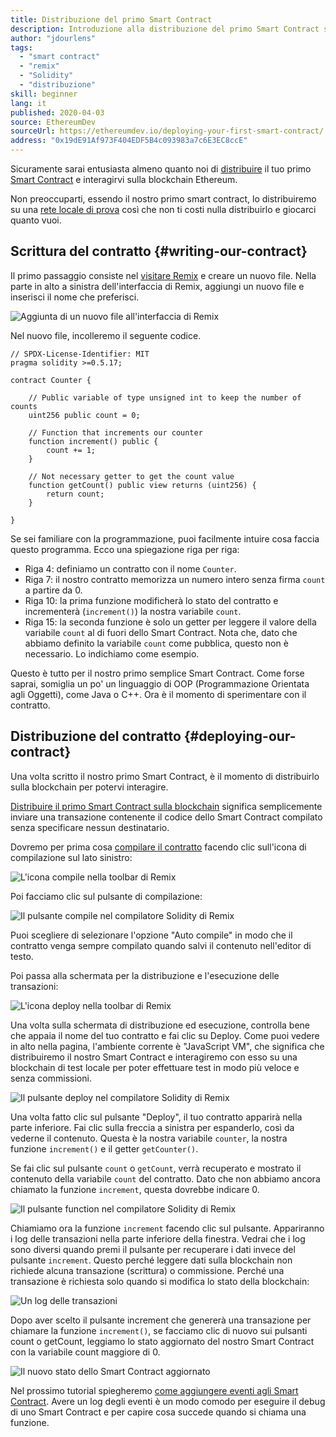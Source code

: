 ```yaml
---
title: Distribuzione del primo Smart Contract
description: Introduzione alla distribuzione del primo Smart Contract su una rete di prova Ethereum
author: "jdourlens"
tags:
  - "smart contract"
  - "remix"
  - "Solidity"
  - "distribuzione"
skill: beginner
lang: it
published: 2020-04-03
source: EthereumDev
sourceUrl: https://ethereumdev.io/deploying-your-first-smart-contract/
address: "0x19dE91Af973F404EDF5B4c093983a7c6E3EC8ccE"
---
```


Sicuramente sarai entusiasta almeno quanto noi di [distribuire](/developers/docs/smart-contracts/deploying/) il tuo primo [Smart Contract](/developers/docs/smart-contracts/) e interagirvi sulla blockchain Ethereum.

Non preoccuparti, essendo il nostro primo smart contract, lo distribuiremo su una [rete locale di prova](/developers/docs/networks/) così che non ti costi nulla distribuirlo e giocarci quanto vuoi.

## Scrittura del contratto \{#writing-our-contract}

Il primo passaggio consiste nel [visitare Remix](https://remix.ethereum.org/) e creare un nuovo file. Nella parte in alto a sinistra dell'interfaccia di Remix, aggiungi un nuovo file e inserisci il nome che preferisci.

![Aggiunta di un nuovo file all'interfaccia di Remix](./remix.png)

Nel nuovo file, incolleremo il seguente codice.

```solidity
// SPDX-License-Identifier: MIT
pragma solidity >=0.5.17;

contract Counter {

    // Public variable of type unsigned int to keep the number of counts
    uint256 public count = 0;

    // Function that increments our counter
    function increment() public {
        count += 1;
    }

    // Not necessary getter to get the count value
    function getCount() public view returns (uint256) {
        return count;
    }

}
```

Se sei familiare con la programmazione, puoi facilmente intuire cosa faccia questo programma. Ecco una spiegazione riga per riga:

- Riga 4: definiamo un contratto con il nome `Counter`.
- Riga 7: il nostro contratto memorizza un numero intero senza firma `count` a partire da 0.
- Riga 10: la prima funzione modificherà lo stato del contratto e incrementerà (`increment()`) la nostra variabile `count`.
- Riga 15: la seconda funzione è solo un getter per leggere il valore della variabile `count` al di fuori dello Smart Contract. Nota che, dato che abbiamo definito la variabile `count` come pubblica, questo non è necessario. Lo indichiamo come esempio.

Questo è tutto per il nostro primo semplice Smart Contract. Come forse saprai, somiglia un po' un linguaggio di OOP (Programmazione Orientata agli Oggetti), come Java o C++. Ora è il momento di sperimentare con il contratto.

## Distribuzione del contratto \{#deploying-our-contract}

Una volta scritto il nostro primo Smart Contract, è il momento di distribuirlo sulla blockchain per potervi interagire.

[Distribuire il primo Smart Contract sulla blockchain](/developers/docs/smart-contracts/deploying/) significa semplicemente inviare una transazione contenente il codice dello Smart Contract compilato senza specificare nessun destinatario.

Dovremo per prima cosa [compilare il contratto](/developers/docs/smart-contracts/compiling/) facendo clic sull'icona di compilazione sul lato sinistro:

![L'icona compile nella toolbar di Remix](./remix-compile-button.png)

Poi facciamo clic sul pulsante di compilazione:

![Il pulsante compile nel compilatore Solidity di Remix](./remix-compile.png)

Puoi scegliere di selezionare l'opzione "Auto compile" in modo che il contratto venga sempre compilato quando salvi il contenuto nell'editor di testo.

Poi passa alla schermata per la distribuzione e l'esecuzione delle transazioni:

![L'icona deploy nella toolbar di Remix](./remix-deploy.png)

Una volta sulla schermata di distribuzione ed esecuzione, controlla bene che appaia il nome del tuo contratto e fai clic su Deploy. Come puoi vedere in alto nella pagina, l'ambiente corrente è "JavaScript VM", che significa che distribuiremo il nostro Smart Contract e interagiremo con esso su una blockchain di test locale per poter effettuare test in modo più veloce e senza commissioni.

![Il pulsante deploy nel compilatore Solidity di Remix](./remix-deploy-button.png)

Una volta fatto clic sul pulsante "Deploy", il tuo contratto apparirà nella parte inferiore. Fai clic sulla freccia a sinistra per espanderlo, così da vederne il contenuto. Questa è la nostra variabile `counter`, la nostra funzione `increment()` e il getter `getCounter()`.

Se fai clic sul pulsante `count` o `getCount`, verrà recuperato e mostrato il contenuto della variabile `count` del contratto. Dato che non abbiamo ancora chiamato la funzione `increment`, questa dovrebbe indicare 0.

![Il pulsante function nel compilatore Solidity di Remix](./remix-function-button.png)

Chiamiamo ora la funzione `increment` facendo clic sul pulsante. Appariranno i log delle transazioni nella parte inferiore della finestra. Vedrai che i log sono diversi quando premi il pulsante per recuperare i dati invece del pulsante `increment`. Questo perché leggere dati sulla blockchain non richiede alcuna transazione (scrittura) o commissione. Perché una transazione è richiesta solo quando si modifica lo stato della blockchain:

![Un log delle transazioni](./transaction-log.png)

Dopo aver scelto il pulsante increment che genererà una transazione per chiamare la funzione `increment()`, se facciamo clic di nuovo sui pulsanti count o getCount, leggiamo lo stato aggiornato del nostro Smart Contract con la variabile count maggiore di 0.

![Il nuovo stato dello Smart Contract aggiornato](./updated-state.png)

Nel prossimo tutorial spiegheremo [come aggiungere eventi agli Smart Contract](/developers/tutorials/logging-events-smart-contracts/). Avere un log degli eventi è un modo comodo per eseguire il debug di uno Smart Contract e per capire cosa succede quando si chiama una funzione.
